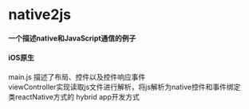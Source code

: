 # native2js
#### 一个描述native和JavaScript通信的例子
#### iOS原生

main.js 描述了布局、控件以及控件响应事件<br>
viewController实现读取js文件进行解析，将js解析为native控件和事件绑定<br>
类reactNative方式的 hybrid app开发方式

